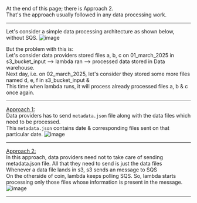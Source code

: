 At the end of this page; there is Approach 2.</br>
That's the approach usually followed in any data processing work.

----------------------------------------------------------------------------
Let's consider a simple data processing architecture as shown below, without SQS.
![image](https://github.com/user-attachments/assets/7d5feb08-4c94-4b33-8441-7bfc1df6c704)

But the problem with this is:</br>
Let's consider data providers stored files a, b, c on 01_march_2025 in s3_bucket_input --> lambda ran --> processed data stored in Data warehouse.</br>
Next day, i.e. on 02_march_2025, let's consider they stored some more files named d, e, f in s3_bucket_input & </br>
This time when lambda runs, it will process already processed files a, b & c once again.

----------------------------------------------------------------------------
<ins>Approach 1:</ins></br>
Data providers has to send `metadata.json` file along with the data files which need to be processed.</br>
This `metadata.json` contains date & corresponding files sent on that particular date.
![image](https://github.com/user-attachments/assets/a63fb5e3-91bc-4f57-a858-e9e634d2e9ad)

----------------------------------------------------------------------------
<ins>Approach 2:</ins></br>
In this approach, data providers need not to take care of sending metadata.json file. All that they need to send is just the data files</br>
Whenever a data file lands in s3, s3 sends an message to SQS</br>
On the otherside of coin, lambda keeps polling SQS. So, lambda starts processing only those files whose information is present in the message.
![image](https://github.com/user-attachments/assets/a98ccf26-5c71-41e9-975b-8d746ee9dfd8)

----------------------------------------------------------------------------
